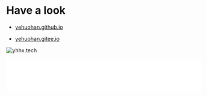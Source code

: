 
# Have a look
 - [yehuohan.github.io](https://yehuohan.github.io)

 - [yehuohan.gitee.io](http://yehuohan.gitee.io)

![yhhx.tech](/img/y.png)


<center>
<iframe frameborder="no" border="0" marginwidth="0" marginheight="0" width=520 height=86 src="//music.163.com/outchain/player?type=2&id=27937973&auto=1&height=66"></iframe>
</center>
